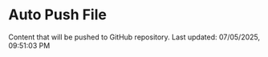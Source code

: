 # Auto Push File

Content that will be pushed to GitHub repository.
Last updated: 07/05/2025, 09:51:03 PM